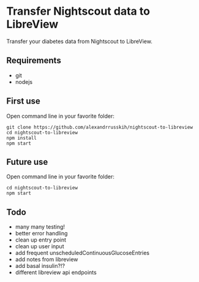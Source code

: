 # Transfer Nightscout data to LibreView
Transfer your diabetes data from Nightscout to LibreView.

## Requirements
- git
- nodejs

## First use

Open command line in your favorite folder:
```
git clone https://github.com/alexandrrusskih/nightscout-to-libreview
cd nightscout-to-libreview
npm install
npm start
```

## Future use

Open command line in your favorite folder:
```
cd nightscout-to-libreview
npm start
```

## Todo
- many many testing!
- better error handling
- clean up entry point
- clean up user input
- add frequent unscheduledContinuousGlucoseEntries
- add notes from libreview
- add basal insulin?!?
- different libreview api endpoints
